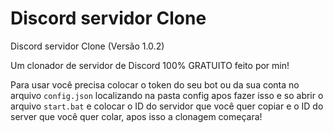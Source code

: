 # Discord servidor Clone
Discord servidor Clone (Versão 1.0.2)
 
 Um clonador de servidor de Discord 100% GRATUITO feito por min!


Para usar você precisa colocar o token do seu bot ou da sua conta no arquivo `config.json` localizando na pasta config apos fazer isso e so abrir o arquivo `start.bat` e colocar o ID do servidor que você quer copiar e o ID do server que você quer colar, apos isso a clonagem começara!


